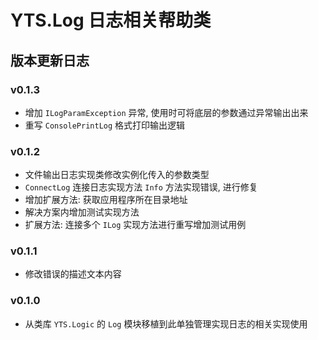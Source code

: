 ﻿# YTS.Log 日志相关帮助类

## 版本更新日志

### v0.1.3

* 增加 `ILogParamException` 异常, 使用时可将底层的参数通过异常输出出来
* 重写 `ConsolePrintLog` 格式打印输出逻辑

### v0.1.2

* 文件输出日志实现类修改实例化传入的参数类型
* `ConnectLog` 连接日志实现方法 `Info` 方法实现错误, 进行修复
* 增加扩展方法: 获取应用程序所在目录地址
* 解决方案内增加测试实现方法
* 扩展方法: 连接多个 `ILog` 实现方法进行重写增加测试用例

### v0.1.1

* 修改错误的描述文本内容

### v0.1.0

* 从类库 `YTS.Logic` 的 `Log` 模块移植到此单独管理实现日志的相关实现使用